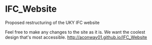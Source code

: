 # IFC_Website
Proposed restructuring of the UKY IFC website

Feel free to make any changes to the site as it is. We want the coolest design that's most accessible.
http://aconway01.github.io/IFC_Website
